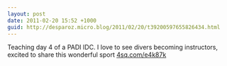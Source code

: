 ```yaml
---
layout: post
date: 2011-02-20 15:52 +1000
guid: http://desparoz.micro.blog/2011/02/20/t39200597655826434.html
---
```

Teaching day 4 of a PADI IDC. I love to see divers becoming instructors, excited to share this wonderful sport [4sq.com/e4k87k](http://4sq.com/e4k87k)
